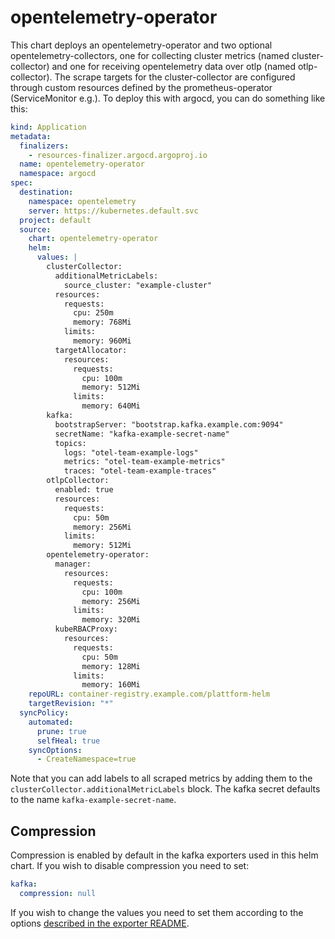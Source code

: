# opentelemetry-operator

This chart deploys an opentelemetry-operator and two optional opentelemetry-collectors, one for collecting cluster metrics (named cluster-collector) and one for receiving opentelemetry data over otlp (named otlp-collector). The scrape targets for the cluster-collector are configured through custom resources defined by the prometheus-operator (ServiceMonitor e.g.). To deploy this with argocd, you can do something like this:

```yaml
kind: Application
metadata:
  finalizers:
    - resources-finalizer.argocd.argoproj.io
  name: opentelemetry-operator
  namespace: argocd
spec:
  destination:
    namespace: opentelemetry
    server: https://kubernetes.default.svc
  project: default
  source:
    chart: opentelemetry-operator
    helm:
      values: |
        clusterCollector:
          additionalMetricLabels:
            source_cluster: "example-cluster"
          resources:
            requests:
              cpu: 250m
              memory: 768Mi
            limits:
              memory: 960Mi
          targetAllocator:
            resources:
              requests:
                cpu: 100m
                memory: 512Mi
              limits:
                memory: 640Mi
        kafka:
          bootstrapServer: "bootstrap.kafka.example.com:9094"
          secretName: "kafka-example-secret-name"
          topics:
            logs: "otel-team-example-logs"
            metrics: "otel-team-example-metrics"
            traces: "otel-team-example-traces"
        otlpCollector:
          enabled: true
          resources:
            requests:
              cpu: 50m
              memory: 256Mi
            limits:
              memory: 512Mi
        opentelemetry-operator:
          manager:
            resources:
              requests:
                cpu: 100m
                memory: 256Mi
              limits:
                memory: 320Mi
          kubeRBACProxy:
            resources:
              requests:
                cpu: 50m
                memory: 128Mi
              limits:
                memory: 160Mi
    repoURL: container-registry.example.com/plattform-helm
    targetRevision: "*"
  syncPolicy:
    automated:
      prune: true
      selfHeal: true
    syncOptions:
      - CreateNamespace=true
```

Note that you can add labels to all scraped metrics by adding them to the `clusterCollector.additionalMetricLabels` block. The kafka secret defaults to the name `kafka-example-secret-name`.

## Compression

Compression is enabled by default in the kafka exporters used in this helm chart. If you wish to disable compression you need to set:

```yaml
kafka:
  compression: null
```

If you wish to change the values you need to set them according to the options [described in the exporter README](https://github.com/open-telemetry/opentelemetry-collector-contrib/tree/main/exporter/kafkaexporter#configuration-settings).
